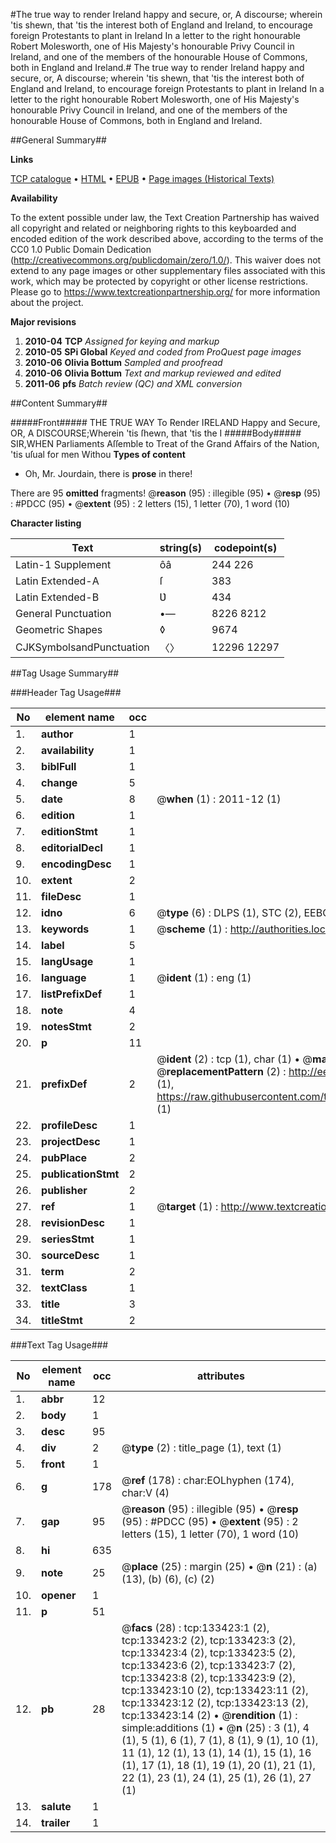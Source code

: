 #The true way to render Ireland happy and secure, or, A discourse; wherein 'tis shewn, that 'tis the interest both of England and Ireland, to encourage foreign Protestants to plant in Ireland In a letter to the right honourable Robert Molesworth, one of His Majesty's honourable Privy Council in Ireland, and one of the members of the honourable House of Commons, both in England and Ireland.#
The true way to render Ireland happy and secure, or, A discourse; wherein 'tis shewn, that 'tis the interest both of England and Ireland, to encourage foreign Protestants to plant in Ireland In a letter to the right honourable Robert Molesworth, one of His Majesty's honourable Privy Council in Ireland, and one of the members of the honourable House of Commons, both in England and Ireland.

##General Summary##

**Links**

[TCP catalogue](http://www.ota.ox.ac.uk/tcp/)  • 
[HTML](http://tei.it.ox.ac.uk/tcp/Texts-HTML/free/A95/A95324.html)  • 
[EPUB](http://tei.it.ox.ac.uk/tcp/Texts-EPUB/free/A95/A95324.epub) • 
[Page images (Historical Texts)](https://historicaltexts.jisc.ac.uk/eebo-99898086e)

**Availability**

To the extent possible under law, the Text Creation Partnership has waived all copyright and related or neighboring rights to this keyboarded and encoded edition of the work described above, according to the terms of the CC0 1.0 Public Domain Dedication (http://creativecommons.org/publicdomain/zero/1.0/). This waiver does not extend to any page images or other supplementary files associated with this work, which may be protected by copyright or other license restrictions. Please go to https://www.textcreationpartnership.org/ for more information about the project.

**Major revisions**

1. __2010-04__ __TCP__ *Assigned for keying and markup*
1. __2010-05__ __SPi Global__ *Keyed and coded from ProQuest page images*
1. __2010-06__ __Olivia Bottum__ *Sampled and proofread*
1. __2010-06__ __Olivia Bottum__ *Text and markup reviewed and edited*
1. __2011-06__ __pfs__ *Batch review (QC) and XML conversion*

##Content Summary##

#####Front#####
THE TRUE WAY To Render IRELAND Happy and Secure, OR, A DISCOURSE;Wherein 'tis ſhewn, that 'tis the I
#####Body#####
SIR,WHEN Parliaments Aſſemble to Treat of the Grand Affairs of the Nation, 'tis uſual for men Withou
**Types of content**

  * Oh, Mr. Jourdain, there is **prose** in there!

There are 95 **omitted** fragments! 
 @__reason__ (95) : illegible (95)  •  @__resp__ (95) : #PDCC (95)  •  @__extent__ (95) : 2 letters (15), 1 letter (70), 1 word (10)

**Character listing**


|Text|string(s)|codepoint(s)|
|---|---|---|
|Latin-1 Supplement|ôâ|244 226|
|Latin Extended-A|ſ|383|
|Latin Extended-B|Ʋ|434|
|General Punctuation|•—|8226 8212|
|Geometric Shapes|◊|9674|
|CJKSymbolsandPunctuation|〈〉|12296 12297|

##Tag Usage Summary##

###Header Tag Usage###

|No|element name|occ|attributes|
|---|---|---|---|
|1.|__author__|1||
|2.|__availability__|1||
|3.|__biblFull__|1||
|4.|__change__|5||
|5.|__date__|8| @__when__ (1) : 2011-12 (1)|
|6.|__edition__|1||
|7.|__editionStmt__|1||
|8.|__editorialDecl__|1||
|9.|__encodingDesc__|1||
|10.|__extent__|2||
|11.|__fileDesc__|1||
|12.|__idno__|6| @__type__ (6) : DLPS (1), STC (2), EEBO-CITATION (1), PROQUEST (1), VID (1)|
|13.|__keywords__|1| @__scheme__ (1) : http://authorities.loc.gov/ (1)|
|14.|__label__|5||
|15.|__langUsage__|1||
|16.|__language__|1| @__ident__ (1) : eng (1)|
|17.|__listPrefixDef__|1||
|18.|__note__|4||
|19.|__notesStmt__|2||
|20.|__p__|11||
|21.|__prefixDef__|2| @__ident__ (2) : tcp (1), char (1)  •  @__matchPattern__ (2) : ([0-9\-]+):([0-9IVX]+) (1), (.+) (1)  •  @__replacementPattern__ (2) : http://eebo.chadwyck.com/downloadtiff?vid=$1&page=$2 (1), https://raw.githubusercontent.com/textcreationpartnership/Texts/master/tcpchars.xml#$1 (1)|
|22.|__profileDesc__|1||
|23.|__projectDesc__|1||
|24.|__pubPlace__|2||
|25.|__publicationStmt__|2||
|26.|__publisher__|2||
|27.|__ref__|1| @__target__ (1) : http://www.textcreationpartnership.org/docs/. (1)|
|28.|__revisionDesc__|1||
|29.|__seriesStmt__|1||
|30.|__sourceDesc__|1||
|31.|__term__|2||
|32.|__textClass__|1||
|33.|__title__|3||
|34.|__titleStmt__|2||


###Text Tag Usage###

|No|element name|occ|attributes|
|---|---|---|---|
|1.|__abbr__|12||
|2.|__body__|1||
|3.|__desc__|95||
|4.|__div__|2| @__type__ (2) : title_page (1), text (1)|
|5.|__front__|1||
|6.|__g__|178| @__ref__ (178) : char:EOLhyphen (174), char:V (4)|
|7.|__gap__|95| @__reason__ (95) : illegible (95)  •  @__resp__ (95) : #PDCC (95)  •  @__extent__ (95) : 2 letters (15), 1 letter (70), 1 word (10)|
|8.|__hi__|635||
|9.|__note__|25| @__place__ (25) : margin (25)  •  @__n__ (21) : (a) (13), (b) (6), (c) (2)|
|10.|__opener__|1||
|11.|__p__|51||
|12.|__pb__|28| @__facs__ (28) : tcp:133423:1 (2), tcp:133423:2 (2), tcp:133423:3 (2), tcp:133423:4 (2), tcp:133423:5 (2), tcp:133423:6 (2), tcp:133423:7 (2), tcp:133423:8 (2), tcp:133423:9 (2), tcp:133423:10 (2), tcp:133423:11 (2), tcp:133423:12 (2), tcp:133423:13 (2), tcp:133423:14 (2)  •  @__rendition__ (1) : simple:additions (1)  •  @__n__ (25) : 3 (1), 4 (1), 5 (1), 6 (1), 7 (1), 8 (1), 9 (1), 10 (1), 11 (1), 12 (1), 13 (1), 14 (1), 15 (1), 16 (1), 17 (1), 18 (1), 19 (1), 20 (1), 21 (1), 22 (1), 23 (1), 24 (1), 25 (1), 26 (1), 27 (1)|
|13.|__salute__|1||
|14.|__trailer__|1||
